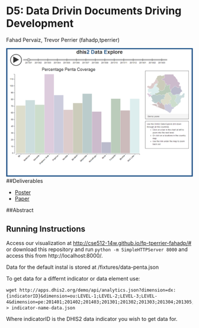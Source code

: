 D5: Data Drivin Documents Driving Development
==================
Fahad Pervaiz, Trevor Perrier (fahadp,tperrier)

![Overview](https://github.com/CSE512-14W/fp-tperrier-fahadp/raw/master/deliverables/d5-screenshot.png)
##Deliverables
* [Poster](https://github.com/CSE512-14W/fp-tperrier-fahadp/raw/master/deliverables/fahadp-tperrier-poster.pdf)
* [Paper](https://github.com/CSE512-14W/fp-tperrier-fahadp/raw/master/deliverables/fahadp-tperrier-paper.pdf)

##Abstract

## Running Instructions

Access our visualization at http://cse512-14w.github.io/fp-tperrier-fahadp/# or download this repository and run `python -m SimpleHTTPServer 8000` and access this from http://localhost:8000/.

Data for the default instal is stored at /fixtures/data-penta.json

To get data for a differnt indicator or data element use:
```
wget http://apps.dhis2.org/demo/api/analytics.json?dimension=dx:{indicatorID}&dimension=ou:LEVEL-1;LEVEL-2;LEVEL-3;LEVEL-4&dimension=pe:201401;201402;201403;201301;201302;201303;201304;201305;201306;201307;201308;201309;201310;201311;201312 > indicator-name-data.json
```
Where indicatorID is the DHIS2 data indicator you wish to get data for.
